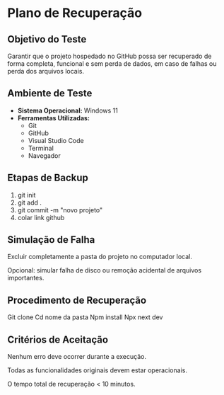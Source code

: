 
# Plano de Recuperação

## Objetivo do Teste
Garantir que o projeto hospedado no GitHub possa ser recuperado de forma completa, funcional e sem perda de dados, em caso de falhas ou perda dos arquivos locais.

## Ambiente de Teste
- **Sistema Operacional:** Windows 11
- **Ferramentas Utilizadas:**
  - Git 
  - GitHub
  - Visual Studio Code
  - Terminal
  - Navegador 


## Etapas de Backup
1. git init
2. git add .
3. git commit -m "novo projeto"
4. colar link github

## Simulação de Falha
Excluir completamente a pasta do projeto no computador local.

Opcional: simular falha de disco ou remoção acidental de arquivos importantes.

## Procedimento de Recuperação
Git clone 
Cd nome da pasta
Npm install
Npx next dev

## Critérios de Aceitação
Nenhum erro deve ocorrer durante a execução.

Todas as funcionalidades originais devem estar operacionais.

O tempo total de recuperação < 10 minutos.
